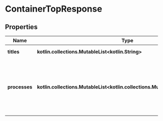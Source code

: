
# ContainerTopResponse

## Properties
| Name | Type | Description | Notes |
| ------------ | ------------- | ------------- | ------------- |
| **titles** | **kotlin.collections.MutableList&lt;kotlin.String&gt;** | The ps column titles |  [optional] |
| **processes** | **kotlin.collections.MutableList&lt;kotlin.collections.MutableList&lt;kotlin.String&gt;&gt;** | Each process running in the container, where each is process is an array of values corresponding to the titles.  |  [optional] |



